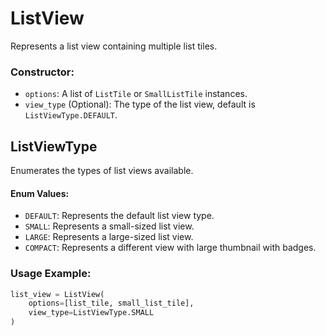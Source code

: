 # ListView

Represents a list view containing multiple list tiles.

### Constructor:

- `options`: A list of `ListTile` or `SmallListTile` instances.
- `view_type` (Optional): The type of the list view, default is `ListViewType.DEFAULT`.

## ListViewType

Enumerates the types of list views available.

#### Enum Values:

- `DEFAULT`: Represents the default list view type.
- `SMALL`: Represents a small-sized list view.
- `LARGE`: Represents a large-sized list view.
- `COMPACT`: Represents a different view with large thumbnail with badges.



### Usage Example:

```python
list_view = ListView(
    options=[list_tile, small_list_tile],
    view_type=ListViewType.SMALL
)
```

